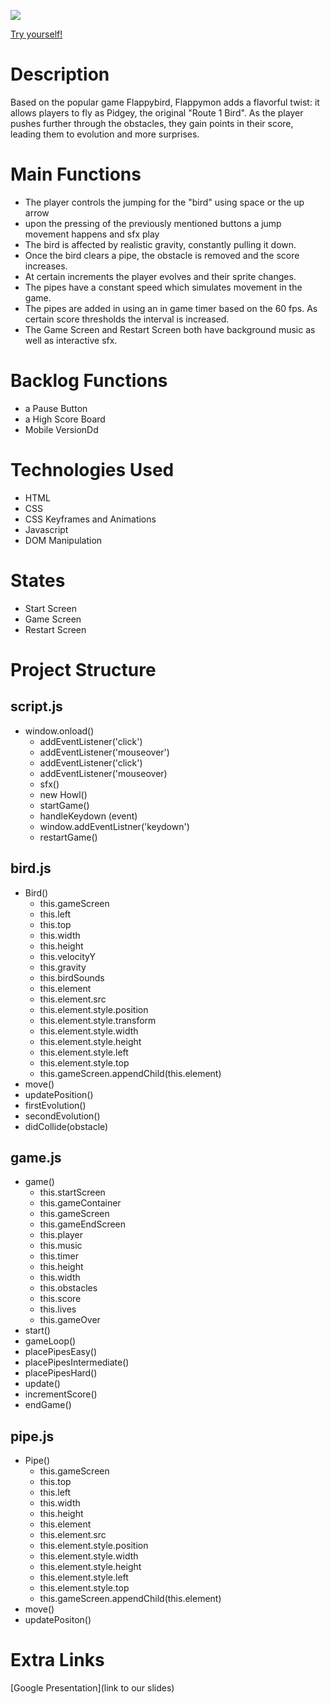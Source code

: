 ![](./images/Flappymon-logo.png)

[Try yourself!](https://ric-vazq.github.io/Flappymon/)

# Description 

Based on the popular game Flappybird, Flappymon adds a flavorful twist: it allows players to fly as Pidgey, the original "Route 1 Bird". As the player pushes further through the obstacles, they gain points in their score, leading them to evolution and more surprises. 

# Main Functions 
- The player controls the jumping for the "bird" using space or the up arrow
- upon the pressing of the previously mentioned buttons a jump movement happens and sfx play
- The bird is affected by realistic gravity, constantly pulling it down. 
- Once the bird clears a pipe, the obstacle is removed and the score increases. 
- At certain increments the player evolves and their sprite changes. 
- The pipes have a constant speed which simulates movement in the game.
- The pipes are added in using an in game timer based on the 60 fps. As certain score thresholds the interval is increased. 
- The Game Screen and Restart Screen both have background music as well as interactive sfx. 

# Backlog Functions 
- a Pause Button 
- a High Score Board
- Mobile VersionDd

# Technologies Used

- HTML
- CSS
- CSS Keyframes and Animations
- Javascript
- DOM Manipulation

# States
- Start Screen
- Game Screen 
- Restart Screen

# Project Structure

## script.js

- window.onload()
    - addEventListener('click')
    - addEventListener('mouseover')
    - addEventListener('click')
    - addEventListener('mouseover)
    - sfx()
    - new Howl()
    - startGame()
    - handleKeydown (event) 
    - window.addEventListner('keydown')
    - restartGame()
    
## bird.js

- Bird()
    - this.gameScreen
    - this.left
    - this.top
    - this.width
    - this.height
    - this.velocityY
    - this.gravity
    - this.birdSounds
    - this.element
    - this.element.src
    - this.element.style.position
    - this.element.style.transform
    - this.element.style.width
    - this.element.style.height
    - this.element.style.left
    - this.element.style.top
    - this.gameScreen.appendChild(this.element)
- move()
- updatePosition()
- firstEvolution()
- secondEvolution()
- didCollide(obstacle)

## game.js

- game()
    - this.startScreen
    - this.gameContainer
    - this.gameScreen
    - this.gameEndScreen
    - this.player
    - this.music
    - this.timer
    - this.height
    - this.width
    - this.obstacles
    - this.score
    - this.lives
    - this.gameOver
- start()
- gameLoop()
- placePipesEasy()
- placePipesIntermediate()
- placePipesHard()
- update()
- incrementScore()
- endGame()

## pipe.js
- Pipe()
    - this.gameScreen
    - this.top
    - this.left
    - this.width
    - this.height
    - this.element 
    - this.element.src
    - this.element.style.position
    - this.element.style.width
    - this.element.style.height
    - this.element.style.left
    - this.element.style.top
    - this.gameScreen.appendChild(this.element)
- move()
- updatePositon()

# Extra Links

[Google Presentation](link to our slides)
